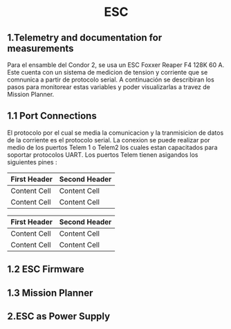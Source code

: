 

<div align="center">
<h1> ESC
</div>


## 1.Telemetry and documentation for measurements

Para el ensamble del Condor 2, se usa un ESC Foxxer Reaper F4 128K 60 A. Este cuenta con un sistema de medicion de tension y corriente que se comnunica a partir de protocolo serial. A continuación se describiran los pasos para monitorear estas variables y poder visualizarlas a travez de Mission Planner.


## 1.1 Port Connections 

El protocolo por el cual se media la comunicacion y la tranmisicion de datos de la corriente es el protocolo serial. La conexion se puede realizar por medio de los puertos Telem 1 o Telem2 los cuales estan capacitados para soportar protocolos UART. Los puertos Telem tienen asigandos los siguientes pines :

<div align="center">
 
| First Header  | Second Header |
| ------------- | ------------- |
| Content Cell  | Content Cell  |
| Content Cell  | Content Cell  |

</div>

| First Header  | Second Header |
| ------------- | ------------- |
| Content Cell  | Content Cell  |
| Content Cell  | Content Cell  |


## 1.2 ESC Firmware

## 1.3 Mission Planner






## 2.ESC as Power Supply
 

